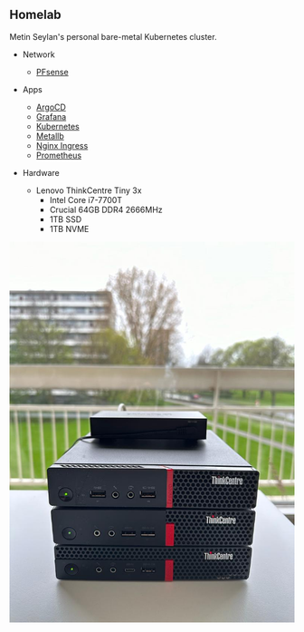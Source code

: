 ## Homelab

Metin Seylan's personal bare-metal Kubernetes cluster.

- Network
    - [PFsense](https://www.pfsense.org/)

- Apps
  - [ArgoCD](https://argoproj.github.io/argo-cd/)
  - [Grafana](https://grafana.com/)
  - [Kubernetes](https://kubernetes.io/)
  - [Metallb](https://metallb.universe.tf/)
  - [Nginx Ingress](https://kubernetes.github.io/ingress-nginx/)
  - [Prometheus](https://prometheus.io/)


- Hardware
  - Lenovo ThinkCentre Tiny 3x
    - Intel Core i7-7700T
    - Crucial 64GB DDR4 2666MHz
    - 1TB SSD
    - 1TB NVME

<p align="center">
  <img src="./image.jpg" alt="Homelab" width="830" />
</p>

